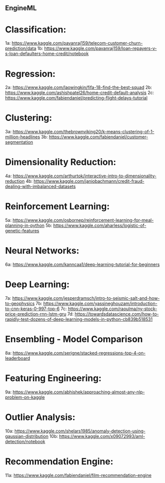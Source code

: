 ## EngineML

# Classification:

1a: https://www.kaggle.com/pavanraj159/telecom-customer-churn-prediction/data
1b: https://www.kaggle.com/pavanraj159/loan-repayers-v-s-loan-defaulters-home-credit/notebook

# Regression:

2a: https://www.kaggle.com/laowingkin/fifa-18-find-the-best-squad
2b: https://www.kaggle.com/ashishpatel26/home-credit-default-analysis
2c: https://www.kaggle.com/fabiendaniel/predicting-flight-delays-tutorial

# Clustering:

3a: https://www.kaggle.com/thebrownviking20/k-means-clustering-of-1-million-headlines
3b: https://www.kaggle.com/fabiendaniel/customer-segmentation

# Dimensionality Reduction:

4a: https://www.kaggle.com/arthurtok/interactive-intro-to-dimensionality-reduction
4b: https://www.kaggle.com/janiobachmann/credit-fraud-dealing-with-imbalanced-datasets

# Reinforcement Learning:

5a: https://www.kaggle.com/osbornep/reinforcement-learning-for-meal-planning-in-python
5b: https://www.kaggle.com/aharless/logistic-of-genetic-features

# Neural Networks:

6a: https://www.kaggle.com/kanncaa1/deep-learning-tutorial-for-beginners

# Deep Learning:

7a: https://www.kaggle.com/jesperdramsch/intro-to-seismic-salt-and-how-to-geophysics
7b: https://www.kaggle.com/yassineghouzam/introduction-to-cnn-keras-0-997-top-6 
7c: https://www.kaggle.com/raoulma/ny-stock-price-prediction-rnn-lstm-gru
7d: https://towardsdatascience.com/how-to-rapidly-test-dozens-of-deep-learning-models-in-python-cb839b518531

# Ensembling - Model Comparison

8a: https://www.kaggle.com/serigne/stacked-regressions-top-4-on-leaderboard

# Featuring Engineering:

9a: https://www.kaggle.com/abhishek/approaching-almost-any-nlp-problem-on-kaggle

# Outlier Analysis:

10a: https://www.kaggle.com/shelars1985/anomaly-detection-using-gaussian-distribution
10b: https://www.kaggle.com/x09072993/aml-detection/notebook

# Recommendation Engine:

11a: https://www.kaggle.com/fabiendaniel/film-recommendation-engine

